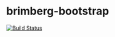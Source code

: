 # brimberg-bootstrap
[![Build Status](https://travis-ci.org/BrimbergKonsultAB/brimberg-bootstrap.svg?branch=master)](https://travis-ci.org/BrimbergKonsultAB/brimberg-bootstrap)

